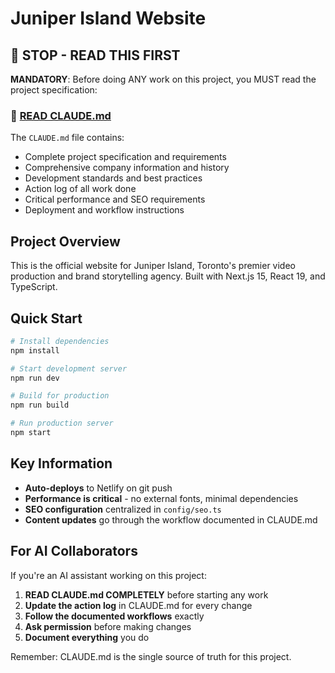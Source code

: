 # Juniper Island Website

## 🛑 STOP - READ THIS FIRST

**MANDATORY**: Before doing ANY work on this project, you MUST read the project specification:

### 📖 [READ CLAUDE.md](./CLAUDE.md)

The `CLAUDE.md` file contains:
- Complete project specification and requirements
- Comprehensive company information and history
- Development standards and best practices
- Action log of all work done
- Critical performance and SEO requirements
- Deployment and workflow instructions

## Project Overview

This is the official website for Juniper Island, Toronto's premier video production and brand storytelling agency. Built with Next.js 15, React 19, and TypeScript.

## Quick Start

```bash
# Install dependencies
npm install

# Start development server
npm run dev

# Build for production
npm run build

# Run production server
npm start
```

## Key Information

- **Auto-deploys** to Netlify on git push
- **Performance is critical** - no external fonts, minimal dependencies
- **SEO configuration** centralized in `config/seo.ts`
- **Content updates** go through the workflow documented in CLAUDE.md

## For AI Collaborators

If you're an AI assistant working on this project:
1. **READ CLAUDE.md COMPLETELY** before starting any work
2. **Update the action log** in CLAUDE.md for every change
3. **Follow the documented workflows** exactly
4. **Ask permission** before making changes
5. **Document everything** you do

Remember: CLAUDE.md is the single source of truth for this project.